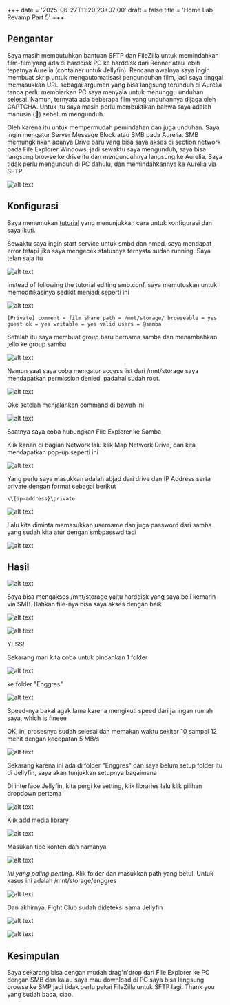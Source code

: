 +++
date = '2025-06-27T11:20:23+07:00'
draft = false
title = 'Home Lab Revamp Part 5'
+++
## Pengantar
Saya masih membutuhkan bantuan SFTP dan FileZilla untuk memindahkan film-film yang ada di harddisk PC ke harddisk dari Renner atau lebih tepatnya Aurelia (container untuk Jellyfin). Rencana awalnya saya ingin membuat skrip untuk mengautomatisasi pengunduhan film, jadi saya tinggal memasukkan URL sebagai argumen yang bisa langsung terunduh di Aurelia tanpa perlu membiarkan PC saya menyala untuk menunggu unduhan selesai. Namun, ternyata ada beberapa film yang unduhannya dijaga oleh CAPTCHA. Untuk itu saya masih perlu membuktikan bahwa saya adalah manusia (😬) sebelum mengunduh. 

Oleh karena itu untuk mempermudah pemindahan dan juga unduhan. Saya ingin mengatur Server Message Block atau SMB pada Aurelia. SMB memungkinkan adanya Drive baru yang bisa saya akses di section network pada File Explorer Windows, jadi sewaktu saya mengunduh, saya bisa langsung browse ke drive itu dan mengunduhnya langsung ke Aurelia. Saya tidak perlu mengunduh di PC dahulu, dan memindahkannya ke Aurelia via SFTP.

![alt text](image.png)

## Konfigurasi
Saya menemukan [tutorial](https://www.atlantic.net/vps-hosting/how-to-create-samba-share-on-ubuntu/) yang menunjukkan cara untuk konfigurasi dan saya ikuti.

Sewaktu saya ingin start service untuk smbd dan nmbd, saya mendapat error tetapi jika saya mengecek statusnya ternyata sudah running. Saya telan saja itu

![alt text](image-1.png)

Instead of following the tutorial editing smb.conf, saya memutuskan untuk memodifikasinya sedikit menjadi seperti ini

![alt text](image-2.png)

`
[Private]
comment = film share
path = /mnt/storage/
browseable = yes
guest ok = yes
writable = yes
valid users = @samba
`

Setelah itu saya membuat group baru bernama samba dan menambahkan jello ke group samba

![alt text](image-3.png)

Namun saat saya coba mengatur access list dari /mnt/storage saya mendapatkan permission denied, padahal sudah root.

![alt text](image-4.png)

Oke setelah menjalankan command di bawah ini

![alt text](image-5.png)

Saatnya saya coba hubungkan File Explorer ke Samba

Klik kanan di bagian Network lalu klik Map Network Drive, dan kita mendapatkan pop-up seperti ini

![alt text](image-6.png)

Yang perlu saya masukkan adalah abjad dari drive dan IP Address serta private dengan format sebagai berikut

`\\{ip-address}\private`

![alt text](image-7.png)

Lalu kita diminta memasukkan username dan juga password dari samba yang sudah kita atur dengan smbpasswd tadi

![alt text](image-8.png)

## Hasil

![alt text](image-9.png)

Saya bisa mengakses /mnt/storage yaitu harddisk yang saya beli kemarin via SMB. Bahkan file-nya bisa saya akses dengan baik

![alt text](image-10.png)

![alt text](image-11.png)

YESS!

Sekarang mari kita coba untuk pindahkan 1 folder

![alt text](image-12.png)

ke folder "Enggres"

![alt text](image-13.png)

Speed-nya bakal agak lama karena mengikuti speed dari jaringan rumah saya, which is fineee

OK, ini prosesnya sudah selesai dan memakan waktu sekitar 10 sampai 12 menit dengan kecepatan 5 MB/s

![alt text](image-14.png)

Sekarang karena ini ada di folder "Enggres" dan saya belum setup folder itu di Jellyfin, saya akan tunjukkan setupnya bagaimana

Di interface Jellyfin, kita pergi ke setting, klik libraries lalu klik pilihan dropdown pertama

![alt text](image-16.png)

Klik add media library

![alt text](image-15.png)

Masukan tipe konten dan namanya

![alt text](image-17.png)

*Ini yang paling penting*. Klik folder dan masukkan path yang betul. Untuk kasus ini adalah /mnt/storage/enggres

![alt text](image-18.png)

Dan akhirnya, Fight Club sudah dideteksi sama Jellyfin

![alt text](image-19.png)

![alt text](image-20.png)

## Kesimpulan
Saya sekarang bisa dengan mudah drag'n'drop dari File Explorer ke PC dengan SMB dan kalau saya mau download di PC saya bisa langsung browse ke SMP jadi tidak perlu pakai FileZilla untuk SFTP lagi. Thank you yang sudah baca, ciao.